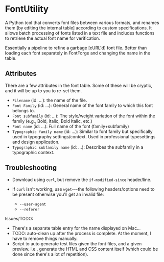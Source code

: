 # FontUtility

A Python tool that converts font files between various formats, and renames them [by editing the internal table] according to custom specifications. It allows batch processing of fonts listed in a text file and includes functions to retrieve the actual font name for verification.

Essentially a pipeline to refine a garbage [cURL'd] font file. Better than loading each font separately in FontForge and changing the name in the table.

## Attributes

There are a few attributes in the font table. Some of these will be cryptic, and it will be up to you to re-set them.

- `Filename` (id: ...): the name of the file.
- `Font Family` (id: ...): General name of the font family to which this font belongs to.
- `Font subfamily` (id: ...): The style/weight variation of the font within the family (e.g., Bold, Italic, Bold Italic, etc.)
- `Font name` (id: ...): Full name of the font (family+subfamily)
- `Typographic family name` (id: ...): Similar to font family but specifically used in typography settings/context. Used in professional typesettings and design application.
- `Typographic subfamily name` (id: ...): Describes the subfamily in a typographic context.

## Troubleshooting

- Download using `curl`, but remove the `if-modified-since` header/line.

- If `curl` isn't working, use `wget`---the following headers/options need to be present otherwise you'll get an invalid file:
    - `--user-agent`
    - `--referer`


Issues/TODO:

- There's a separate table entry for the name displayed on Mac...
- TODO: auto-clean up after the process is complete. At the moment, I have to remove things manually.
- Script to auto generate test files given the font files, and a given preview. I.e., generate the HTML and CSS content itself (which could be done since there's a lot of repetition).
